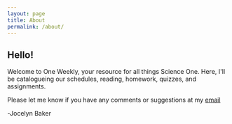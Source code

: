 ```yaml
---
layout: page
title: About
permalink: /about/
---
```


## Hello!

Welcome to One Weekly, your resource for all things Science One. Here, I'll be catalogueing our schedules, reading, homework, quizzes, and assignments.

Please let me know if you have any comments or suggestions at my [email](mailto:jocelyndbaker@gmail.com)

-Jocelyn Baker